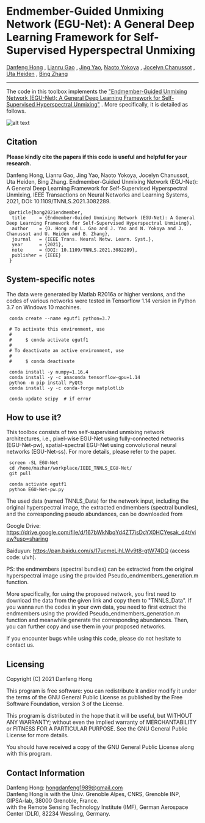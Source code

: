 # Endmember-Guided Unmixing Network (EGU-Net): A General Deep Learning Framework for Self-Supervised Hyperspectral Unmixing

[Danfeng Hong](https://sites.google.com/view/danfeng-hong)
, [Lianru Gao](https://scholar.google.com/citations?hl=en&user=f6OnhtcAAAAJ)
, [Jing Yao](https://scholar.google.com/citations?user=1SHd5ygAAAAJ&hl=en), [Naoto Yokoya](https://naotoyokoya.com/)
, [Jocelyn Chanussot](http://jocelyn-chanussot.net/)
, [Uta Heiden](https://scholar.google.de/citations?user=xgKwyocAAAAJ&hl=de)
, [Bing Zhang](http://english.radi.cas.cn/Education/PhDS/201401/t20140109_115415.html)

___________

The code in this toolbox implements
the ["Endmember-Guided Unmixing Network (EGU-Net): A General Deep Learning Framework for Self-Supervised Hyperspectral Unmixing"](https://ieeexplore.ieee.org/abstract/document/9444141)
. More specifically, it is detailed as follows.

![alt text](./networks.png)

## Citation

**Please kindly cite the papers if this code is useful and helpful for your research.**

Danfeng Hong, Lianru Gao, Jing Yao, Naoto Yokoya, Jocelyn Chanussot, Uta Heiden, Bing Zhang. Endmember-Guided Unmixing
Network (EGU-Net): A General Deep Learning Framework for Self-Supervised Hyperspectral Unmixing, IEEE Transactions on
Neural Networks and Learning Systems, 2021, DOI: 10.1109/TNNLS.2021.3082289.

     @article{hong2021endmember,
      title     = {Endmember-Guided Unmixing Network (EGU-Net): A General Deep Learning Framework for Self-Supervised Hyperspectral Unmixing},
      author    = {D. Hong and L. Gao and J. Yao and N. Yokoya and J. Chanussot and U. Heiden and B. Zhang},
      journal   = {IEEE Trans. Neural Netw. Learn. Syst.}, 
      year      = {2021},
      note      = {DOI: 10.1109/TNNLS.2021.3082289},
      publisher = {IEEE}
     }

## System-specific notes

The data were generated by Matlab R2016a or higher versions, and the codes of various networks were tested in Tensorflow
1.14 version in Python 3.7 on Windows 10 machines.

     conda create --name egutf1 python=3.7

     # To activate this environment, use
     #
     #     $ conda activate egutf1
     #
     # To deactivate an active environment, use
     #
     #     $ conda deactivate

     conda install -y numpy=1.16.4
     conda install -y -c anaconda tensorflow-gpu=1.14
     python -m pip install PyQt5
     conda install -y -c conda-forge matplotlib

     conda update scipy  # if error

## How to use it?

This toolbox consists of two self-supervised unmixing network architectures, i.e., pixel-wise EGU-Net using
fully-connected networks (EGU-Net-pw), spatial-spectral EGU-Net using convolutional neural networks (EGU-Net-ss). For
more details, please refer to the paper.

     screen -SL EGU-Net
     cd /home/mazhar/workplace/IEEE_TNNLS_EGU-Net/
     git pull

     conda activate egutf1
     python EGU-Net-pw.py

The used data (named TNNLS_Data) for the network input, including the original hyperspectral image, the extracted
endmembers (spectral bundles), and the corresponding pseudo abundances, can be downloaded from

Google Drive: <https://drive.google.com/file/d/167bWkNbqYd4ZT7isDcYX0HCYesak_d4t/view?usp=sharing>

Baiduyun: <https://pan.baidu.com/s/17ucmeLihLWv9t8-gtW74DQ> (access code: ulvh).

PS: the endmembers (spectral bundles) can be extracted from the original hyperspectral image using the provided
Pseudo_endmembers_generation.m function.

More specifically, for using the proposed network, you first need to download the data from the given link and copy them
to "TNNLS_Data". If you wanna run the codes in your own data, you need to first extract the endmembers using the
provided Pseudo_endmembers_generation.m function and meanwhile generate the corresponding abundances. Then, you can
further copy and use them in your proposed networks.

If you encounter bugs while using this code, please do not hesitate to contact us.

## Licensing

Copyright (C) 2021 Danfeng Hong

This program is free software: you can redistribute it and/or modify it under the terms of the GNU General Public
License as published by the Free Software Foundation, version 3 of the License.

This program is distributed in the hope that it will be useful, but WITHOUT ANY WARRANTY; without even the implied
warranty of MERCHANTABILITY or FITNESS FOR A PARTICULAR PURPOSE. See the GNU General Public License for more details.

You should have received a copy of the GNU General Public License along with this program.

## Contact Information

Danfeng Hong: hongdanfeng1989@gmail.com<br>
Danfeng Hong is with the Univ. Grenoble Alpes, CNRS, Grenoble INP, GIPSA-lab, 38000 Grenoble, France.<br>
with the Remote Sensing Technology Institute (IMF), German Aerospace Center (DLR), 82234 Wessling, Germany.
